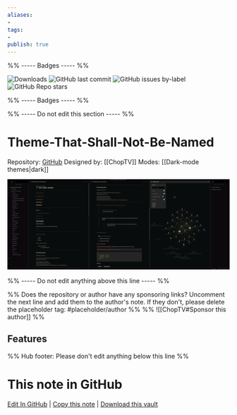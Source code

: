 ```yaml
---
aliases:
- 
tags: 
- 
publish: true
---
```


%% ----- Badges ----- %%

![Downloads](https://img.shields.io/badge/downloads-9489-573E7A?style=for-the-badge&logo=)
![GitHub last commit](https://img.shields.io/github/last-commit/ChopTV/Obsidian-Theme-That-Shall-Not-Be-Named?color=573E7A&label=last%20update&logo=github&style=for-the-badge)
![GitHub issues by-label](https://img.shields.io/github/issues/ChopTV/Obsidian-Theme-That-Shall-Not-Be-Named/help%20wanted?color=573E7A&logo=github&style=for-the-badge) 
![GitHub Repo stars](https://img.shields.io/github/stars/ChopTV/Obsidian-Theme-That-Shall-Not-Be-Named?color=573E7A&logo=github&style=for-the-badge)

%% ----- Badges ----- %%

%% ----- Do not edit this section ----- %%

# Theme-That-Shall-Not-Be-Named

Repository: [GitHub](https://github.com/ChopTV/Obsidian-Theme-That-Shall-Not-Be-Named)
Designed by: [[ChopTV]]
Modes: [[Dark-mode themes|dark]]



![screenshot](https://github.com/ChopTV/Obsidian-Theme-That-Shall-Not-Be-Named/raw/HEAD/Theme-That-Shall-Not-Be-Named.png)

%% ----- Do not edit anything above this line ----- %% 

%% Does the repository or author have any sponsoring links? Uncomment the next line and add them to the author's note. If they don't, please delete the placeholder tag: #placeholder/author %%
%% ![[ChopTV#Sponsor this author]] %%


## Features



%% Hub footer: Please don't edit anything below this line %%

# This note in GitHub

<span class="git-footer">[Edit In GitHub](https://github.dev/obsidian-community/obsidian-hub/blob/main/02%20-%20Community%20Expansions/02.05%20All%20Community%20Expansions/Themes/Theme-That-Shall-Not-Be-Named.md "git-hub-edit-note") | [Copy this note](https://raw.githubusercontent.com/obsidian-community/obsidian-hub/main/02%20-%20Community%20Expansions/02.05%20All%20Community%20Expansions/Themes/Theme-That-Shall-Not-Be-Named.md "git-hub-copy-note") | [Download this vault](https://github.com/obsidian-community/obsidian-hub/archive/refs/heads/main.zip "git-hub-download-vault") </span>
